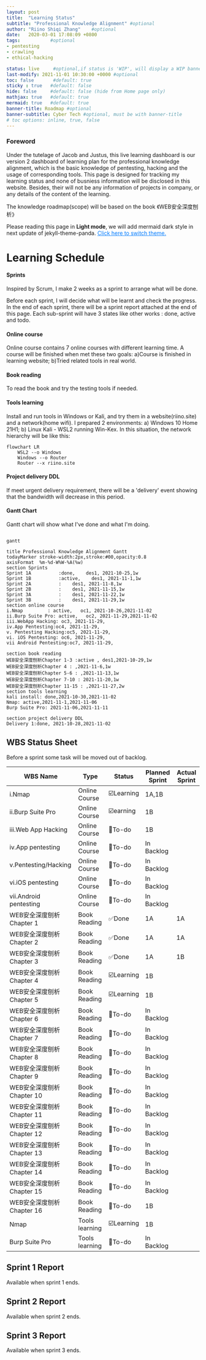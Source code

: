 ```yaml
---
layout: post
title:  "Learning Status"
subtitle: "Professional Knowledge Alignment" #optional 
author: "Riino Shiqi Zhang"    #optional
date:   2020-03-01 17:08:09 +0800
tags:           #optional
- pentesting
- crawling
- ethical-hacking

status: live     #optional,if status is 'WIP', will display a WIP banner
last-modify: 2021-11-01 10:30:00 +0000 #optional
toc: false       #default: true
sticky : true   #default: false
hide: false     #default: false (hide from Home page only)
mathjax: true   #default: true
mermaid: true   #default: true
banner-title: Roadmap #optional
banner-subtitle: Cyber Tech #optional, must be with banner-title
# toc options: inline, true, false
---
```


<style>.grid .tick {    stroke: green;    opacity: 0.3;    shape-rendering: crispEdges; 
    }
.section .setion0{
    fill: rgba(187,188,188,0.49) !important;
    }</style>

### Foreword

Under the tutelage of Jacob and Justus, this live learning dashboard is our version 2 dashboard of learning plan for the professional knowledge alignment, which is the basic knowledge of pentesting, hacking and the usage of corresponding tools. This page is designed for tracking my learning status and none of busniess information will be disclosed in this website. Besides, their will not be any information of projects in company, or any details of the content of the learning.

The knowledge roadmap(scope) will be based on the book 《WEB安全深度刨析》

Please reading this page in **Light mode**, we will add mermaid dark style in next update of jekyll-theme-panda.   <a  onclick="modeSwitcher()" style=" color: #007bff" href="javascript:void(0)">Click here to switch theme. </a>

# Learning Schedule

#### Sprints

Inspired by Scrum, I make 2 weeks as a sprint to arrange what will be done. 

Before each sprint, I will decide what will be learnt and check the progress. In the end of each sprint, there will be a sprint report attached at the end of this page. Each sub-sprint will have 3 states like other works : done, active and todo.

#### Online course

Online course contains 7 online courses with different learning time. A course will be finished when met these two goals: a)Course is finished in learning website; b)Tried related tools in real world.

#### Book reading

To read the book and try the testing tools if needed.

#### Tools learning

Install and run tools in Windows or Kali, and try them in a website(riino.site) and a network(home wifi).  I prepared 2 environments: a) Windows 10 Home 21H1; b) Linux Kali - WSL2 running Win-Kex. In this situation, the network hierarchy will be like this:

```mermaid
flowchart LR
    WSL2 --o Windows
    Windows --o Router
    Router --x riino.site
```

#### Project delivery DDL

If meet urgent delivery requirement, there will be a 'delivery' event showing that the bandwidth will decrease in this period.

#### Gantt Chart

Gantt chart will show what I've done and what I'm doing. 


```mermaid

gantt

title Professional Knowledge Alignment Gantt
todayMarker stroke-width:2px,stroke:#00,opacity:0.8
axisFormat  %m-%d-W%W-%A(%w)
section Sprints
Sprint 1A          :done,    des1, 2021-10-25,1w
Sprint 1B          :active,    des1, 2021-11-1,1w
Sprint 2A          :    des1, 2021-11-8,1w
Sprint 2B          :    des1, 2021-11-15,1w
Sprint 3A          :    des1, 2021-11-22,1w
Sprint 3B          :    des1, 2021-11-29,1w
section online course
i.Nmap         : active,   oc1, 2021-10-26,2021-11-02
ii.Burp Suite Pro: active,   oc2, 2021-11-29,2021-11-02
iii.WebApp Hacking: oc3, 2021-11-29,
iv.App Pentesting:oc4, 2021-11-29,
v. Pentesting Hacking:oc5, 2021-11-29,
vi. iOS Pentesting: oc6, 2021-11-29,
vii Android Pentesting:oc7, 2021-11-29,

section book reading
WEB安全深度刨析Chapter 1-3 :active , des1,2021-10-29,1w
WEB安全深度刨析Chapter 4 : ,2021-11-6,1w
WEB安全深度刨析Chapter 5-6 : ,2021-11-13,1w
WEB安全深度刨析Chapter 7-10 : 2021-11-20,1w
WEB安全深度刨析Chapter 11-15 : ,2021-11-27,2w
section tools learning
kali install: done,2021-10-30,2021-11-02
Nmap: active,2021-11-1,2021-11-06
Burp Suite Pro: 2021-11-06,2021-11-11

section project delivery DDL
Delivery 1:done, 2021-10-28,2021-11-02

```

## WBS Status Sheet

Before a sprint some task will be moved out of backlog.

| WBS Name                  | Type           | Status    | Planned Sprint | Actual Sprint |
| ------------------------- | -------------- | --------- | -------------- | ------------- |
| i.Nmap                    | Online Course  | ☑️Learning | 1A,1B          |               |
| ii.Burp Suite Pro         | Online Course  | ☑️earning  | 1B             |               |
| iii.Web App Hacking       | Online Course  | 🔲To-do    | 1B             |               |
| iv.App pentesting         | Online Course  | 🔲To-do    | In Backlog     |               |
| v.Pentesting/Hacking      | Online Course  | 🔲To-do    | In Backlog     |               |
| vi.iOS pentesting         | Online Course  | 🔲To-do    | In Backlog     |               |
| vii.Android pentesting    | Online Course  | 🔲To-do    | In Backlog     |               |
| WEB安全深度刨析Chapter 1  | Book Reading   | ✅Done     | 1A             | 1A            |
| WEB安全深度刨析Chapter 2  | Book Reading   | ✅Done     | 1A             | 1A            |
| WEB安全深度刨析Chapter 3  | Book Reading   | ✅Done     | 1A             | 1B            |
| WEB安全深度刨析Chapter 4  | Book Reading   | ☑️Learning | 1B             |               |
| WEB安全深度刨析Chapter 5  | Book Reading   | ☑️Learning | 1B             |               |
| WEB安全深度刨析Chapter 6  | Book Reading   | 🔲To-do    | In Backlog     |               |
| WEB安全深度刨析Chapter 7  | Book Reading   | 🔲To-do    | In Backlog     |               |
| WEB安全深度刨析Chapter 8  | Book Reading   | 🔲To-do    | In Backlog     |               |
| WEB安全深度刨析Chapter 9  | Book Reading   | 🔲To-do    | In Backlog     |               |
| WEB安全深度刨析Chapter 10 | Book Reading   | 🔲To-do    | In Backlog     |               |
| WEB安全深度刨析Chapter 11 | Book Reading   | 🔲To-do    | In Backlog     |               |
| WEB安全深度刨析Chapter 12 | Book Reading   | 🔲To-do    | In Backlog     |               |
| WEB安全深度刨析Chapter 13 | Book Reading   | 🔲To-do    | In Backlog     |               |
| WEB安全深度刨析Chapter 14 | Book Reading   | 🔲To-do    | In Backlog     |               |
| WEB安全深度刨析Chapter 15 | Book Reading   | 🔲To-do    | In Backlog     |               |
| WEB安全深度刨析Chapter 16 | Book Reading   | 🔲To-do    | 1B             |               |
| Nmap                      | Tools learning | ☑️Learning | 1B             |               |
| Burp Suite Pro            | Tools learning | 🔲To-do    | In Backlog     |               |

## Sprint 1 Report 

Available when sprint 1 ends.

## Sprint 2 Report 

Available when sprint 2 ends.

## Sprint 3 Report 

Available when sprint 3 ends.









